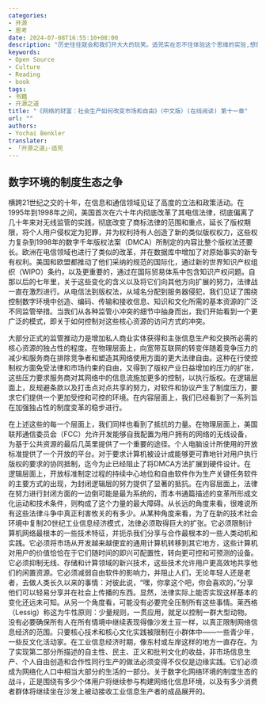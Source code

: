 ```yaml
---
categories:
- 开源
- 思考
date: 2024-07-08T16:55:10+08:00
description: "历史往往就会和我们开大大的玩笑。适兕实在忍不住体验这个思维的实验,想象虚拟的历史，于是尝试花几个月的时间翻译。Enjoy！Happy Reading～"
keywords:
- Open Source
- Culture
- Reading
- book
tags:
- 书籍
- 开源之道
title: "《网络的财富：社会生产如何改变市场和自由》（中文版）(在线阅读) 第十一章"
url: ""
authors:
- Yochai Benkler
translater:
- 「开源之道」·适兕
---
```


## 数字环境的制度生态之争

横跨21世纪之交的十年，在信息和通信领域见证了高度的立法和政策活动。在1995年到1998年之间，美国首次在六十年内彻底改革了其电信法律，彻底偏离了几十年来对无线监管的实践，彻底改变了商标法律的范围和重点，延长了版权期限，将个人用户侵权定为犯罪，并为权利持有人创造了新的类似版权权力，这些权力复杂到1998年的数字千年版权法案（DMCA）所制定的内容比整个版权法还要长。欧洲在电信领域也进行了类似的改革，并在数据库中增加了对原始事实的新专有权利。美国和欧盟都推动了他们采纳的规范的国际化，通过新的世界知识产权组织（WIPO）条约，以及更重要的，通过在国际贸易体系中包含知识产权问题。自那以后的七年里，关于这些变化的含义以及将它们向其他方向扩展的努力，法律战一直在激烈进行。从电信法到版权法，从域名分配到服务器侵犯，我们见证了围绕控制数字环境中创造、编码、传输和接收信息、知识和文化所需的基本资源的广泛不同监管举措。当我们从各种监管小冲突的细节中抽身而出，我们开始看到一个更广泛的模式，即关于如何控制对这些核心资源的访问方式的冲突。

大部分正式的监管推动力是增加私人商业实体获得和主张信息生产和交换所必需的核心资源的独占性的程度。在物理层面上，向宽带互联网的转变伴随着竞争压力的减少和服务商在排除竞争者和塑造其网络使用方面的更大法律自由。这种在行使控制权方面免受法律和市场约束的自由，又得到了版权产业日益增加的压力的扩张，这些压力要求服务商对其网络中的信息流施加更多的控制，以执行版权。在逻辑层面上，反规避条款以及打击点对点共享的努力，对软件和协议产生了制度压力，要求它们提供一个更加受控和可控的环境。在内容层面上，我们已经看到了一系列旨在加强独占性的制度变革的稳步进行。

在上述这些的每一个层面上，我们同样也看到了抵抗的力量。在物理层面上，美国联邦通信委员会（FCC）允许开发能够自我配置为用户拥有的网络的无线设备，为基于公共资源的最后几英里提供了一个重要的途径。个人电脑设计所使用的开放标准提供了一个开放的平台。对于要求计算机被设计成能够更可靠地针对用户执行版权的要求的协同抵制，迄今为止已经阻止了将DMCA方法扩展到硬件设计。在逻辑层面上，开放标准制定过程的持续中心地位和自由软件作为生产关键任务软件的主要方式的出现，为封闭逻辑层的努力提供了显著的抵抗。在内容层面上，法律在努力进行封闭方面的一边倒可能是最为系统的，而本书通篇描述的变革所形成文化运动和技术条件，则构成了这个力量的最大障碍。从长远的角度来看，很难说所有这些法律斗争中真正利害攸关的有多少。从某种角度来看，为了在新的技术社会环境中复制20世纪工业信息经济模式，法律必须取得巨大的扩张。它必须限制计算机网络最根本的一些技术特征，并扼杀我们分享与合作最根本的一些人类动机和实践。它必须将市场从开发越来越便宜的通用计算机转移到其它地方，这些计算机对用户的价值恰恰在于它们随时间的即兴可配置性，转向更可控和可预测的设备。它必须抑制无线、存储和计算领域的新兴技术，这些技术允许用户更高效地共享他们的闲置资源。它必须减弱自由软件的影响力，并阻止人们，无论年轻人还是老者，去做人类长久以来的事情：对彼此说，“嘿，你拿这个吧，你会喜欢的，”分享他们可以轻易分享并在社会上传播的东西。显然，法律实际上能否实现这样基本的变化还远未可知。从另一个角度看，可能没有必要完全压制所有这些事情。莱西格（Lessig）称这为牛性原则：少量规则，一贯应用，就足以控制一群大型动物。没有必要确保所有人在所有情境中继续表现得像沙发土豆一样，以真正限制网络信息经济的范围。只要核心技术和核心文化实践被限制在小群体中——一些青少年，一些反文化活动家。在工业信息经济时期，像东村或左岸这样的地方一直存在。为了实现第二部分所描述的自主性、民主、正义和批判文化的收益，非市场信息生产、个人自由创造和合作性同行生产的做法必须变得不仅仅是边缘实践。它们必须成为网络化人口中相当大部分的生活的一部分。关于数字化网络环境的制度生态的战斗，正是围绕有多少个体用户将继续参与构建网络化信息环境，以及有多少消费者群体将继续坐在沙发上被动接收工业信息生产者的成品展开的。
